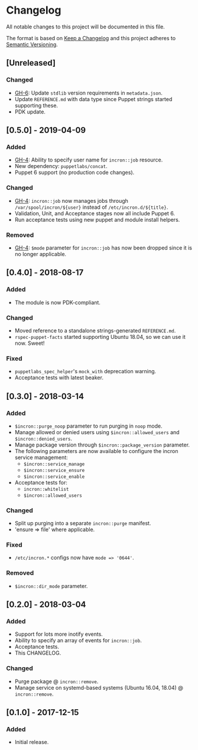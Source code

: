 # Changelog
All notable changes to this project will be documented in this file.

The format is based on [Keep a Changelog](http://keepachangelog.com/en/1.0.0/)
and this project adheres to [Semantic Versioning](http://semver.org/spec/v2.0.0.html).

## [Unreleased]
### Changed
- [GH-6](https://github.com/pegasd/puppet-incron/issues/6): Update `stdlib` version requirements in `metadata.json`.
- Update `REFERENCE.md` with data type since Puppet strings started supporting these.
- PDK update.

## [0.5.0] - 2019-04-09
### Added
- [GH-4](https://github.com/pegasd/puppet-incron/issues/4): Ability to specify user name for `incron::job` resource.
- New dependency: `puppetlabs/concat`.
- Puppet 6 support (no production code changes).

### Changed
- [GH-4](https://github.com/pegasd/puppet-incron/issues/4): `incron::job` now manages jobs through `/var/spool/incron/${user}` instead of `/etc/incron.d/${title}`.
- Validation, Unit, and Acceptance stages now all include Puppet 6.
- Run acceptance tests using new puppet and module install helpers.

### Removed
- [GH-4](https://github.com/pegasd/puppet-incron/issues/4): `$mode` parameter for `incron::job` has now been dropped since it is no longer applicable.

## [0.4.0] - 2018-08-17
### Added
- The module is now PDK-compliant.

### Changed
- Moved reference to a standalone strings-generated `REFERENCE.md`.
- `rspec-puppet-facts` started supporting Ubuntu 18.04, so we can use it now. Sweet!

### Fixed
- `puppetlabs_spec_helper`'s `mock_with` deprecation warning.
- Acceptance tests with latest beaker.

## [0.3.0] - 2018-03-14
### Added
- `$incron::purge_noop` parameter to run purging in `noop` mode.
- Manage allowed or denied users using `$incron::allowed_users` and `$incron::denied_users`.
- Manage package version through `$incron::package_version` parameter.
- The following parameters are now available to configure the incron service management:
  - `$incron::service_manage`
  - `$incron::service_ensure`
  - `$incron::service_enable`
- Acceptance tests for:
  - `incron::whitelist`
  - `$incron::allowed_users`

### Changed
- Split up purging into a separate `incron::purge` manifest.
- 'ensure => file' where applicable.

### Fixed
- `/etc/incron.*` configs now have `mode => '0644'`.

### Removed
- `$incron::dir_mode` parameter.

## [0.2.0] - 2018-03-04
### Added
- Support for lots more inotify events.
- Ability to specify an array of events for `incron::job`.
- Acceptance tests.
- This CHANGELOG.

### Changed
- Purge package @ `incron::remove`.
- Manage service on systemd-based systems (Ubuntu 16.04, 18.04) @ `incron::remove`.

## [0.1.0] - 2017-12-15
### Added
- Initial release.
